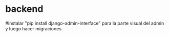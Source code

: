 # backend

#instalar "pip install django-admin-interface" para la parte visual del admin y luego hacer migraciones